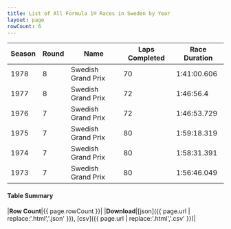 ```yaml
---
title: List of All Formula 1® Races in Sweden by Year
layout: page
rowCount: 6
---
```


| Season | Round | Name | Laps Completed | Race Duration |
|--|--|--|--|--|
| 1978 | 8 | Swedish Grand Prix | 70 | 1:41:00.606 |
| 1977 | 8 | Swedish Grand Prix | 72 | 1:46:56.4 |
| 1976 | 7 | Swedish Grand Prix | 72 | 1:46:53.729 |
| 1975 | 7 | Swedish Grand Prix | 80 | 1:59:18.319 |
| 1974 | 7 | Swedish Grand Prix | 80 | 1:58:31.391 |
| 1973 | 7 | Swedish Grand Prix | 80 | 1:56:46.049 |

#### Table Summary

|**Row Count**|{{ page.rowCount }}|
|**Download**|[json]({{ page.url | replace:'.html','.json' }}), [csv]({{ page.url | replace:'.html','.csv' }})|
